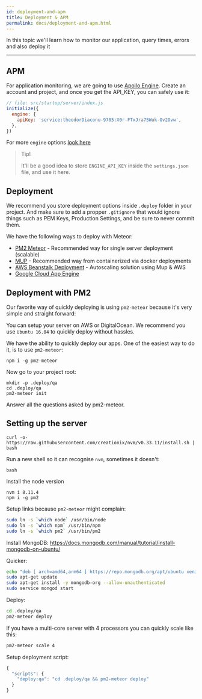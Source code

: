 ```yaml
---
id: deployment-and-apm
title: Deployment & APM
permalink: docs/deployment-and-apm.html
---
```


In this topic we'll learn how to monitor our application, query times, errors and also deploy it

---

## APM

For application monitoring, we are going to use [Apollo Engine](https://engine.apollographql.com/). Create an account and project, and once you get the API_KEY, you can safely use it:

```js
// file: src/startup/server/index.js
initialize({
  engine: {
    apiKey: 'service:theodorDiaconu-9705:X0r-FTxJra75Wuk-Ov2Ovw',
  },
})
```

For more `engine` options [look here](https://www.apollographql.com/docs/apollo-server/api/apollo-server#enginereportingoptions)

> Tip!
>
> It'll be a good idea to store `ENGINE_API_KEY` inside the `settings.json` file, and use it here.

## Deployment

We recommend you store deployment options inside `.deploy` folder in your project. And make sure to add a propper `.gitignore` that would ignore things such as PEM Keys, Production Settings, and be sure to never commit them.

We have the following ways to deploy with Meteor:

- [PM2 Meteor](https://github.com/andruschka/pm2-meteor) - Recommended way for single server deployment (scalable)
- [MUP](https://github.com/zodern/meteor-up) - Recommended way from containerized via docker deployments
- [AWS Beanstalk Deployment](https://github.com/zodern/mup-aws-beanstalk) - Autoscaling solution using Mup & AWS
- [Google Cloud App Engine](https://github.com/EducationLink/meteor-google-cloud) 


## Deployment with PM2

Our favorite way of quickly deploying is using `pm2-meteor` because it's very simple and straight forward:

You can setup your server on AWS or DigitalOcean. We recommend you use `Ubuntu 16.04` to quickly deploy without hassles.

We have the ability to quickly deploy our apps. One of the easiest way to do it, is to use `pm2-meteor`:

```
npm i -g pm2-meteor
```

Now go to your project root:

```
mkdir -p .deploy/qa
cd .deploy/qa
pm2-meteor init
```

Answer all the questions asked by pm2-meteor.

## Setting up the server

```
curl -o- https://raw.githubusercontent.com/creationix/nvm/v0.33.11/install.sh | bash
```

Run a new shell so it can recognise `nvm`, sometimes it doesn't:

```
bash
```

Install the node version

```
nvm i 8.11.4
npm i -g pm2
```

Setup links because `pm2-meteor` might complain:

```bash
sudo ln -s `which node` /usr/bin/node
sudo ln -s `which npm` /usr/bin/npm
sudo ln -s `which pm2` /usr/bin/pm2
```

Install MongoDB:
https://docs.mongodb.com/manual/tutorial/install-mongodb-on-ubuntu/

Quicker:

```bash
echo "deb [ arch=amd64,arm64 ] https://repo.mongodb.org/apt/ubuntu xenial/mongodb-org/4.0 multiverse" | sudo tee /etc/apt/sources.list.d/mongodb-org-4.0.list
sudo apt-get update
sudo apt-get install -y mongodb-org --allow-unauthenticated
sudo service mongod start
```

Deploy:

```bash
cd .deploy/qa
pm2-meteor deploy
```

If you have a multi-core server with 4 processors you can quickly scale like this:

```bash
pm2-meteor scale 4
```

Setup deployment script:

```js
{
  "scripts": {
    "deploy:qa": "cd .deploy/qa && pm2-meteor deploy"
  }
}
```